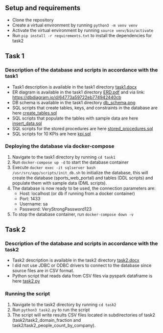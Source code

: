 <!-- readme for  -->

## Setup and requirements
- Clone the repository
- Create a virtual environment by running `python3 -m venv venv`
- Activate the virtual environment by running `source venv/bin/activate`
- Run `pip install -r requirements.txt` to install the dependencies for task2

## Task 1

### Description of the database and scripts in accordance with the task1
- Task1 description is available in the task1 directory [task1.docx](./task1/task1.docx)
- ER diagram is available in the task1 directory [ERD.pdf](./task1/ERD.pdf) and via link: https://dbdiagram.io/d/64773a59722eb774942440cb
- DB schema is available in the task1 directory [db_schema.png](./task1/db_schema.png)
- SQL scripts that create tables, keys, and constraints in the database are here [create_tables.sql](./task1/scripts/create_tables.sql)
- SQL scripts that populate the tables with sample data are here [insert_data.sql](./task1/scripts/insert_data.sql)
- SQL scripts for the stored procedures are here [stored_procedures.sql](./task1/scripts/stored_procedures.sql)
- SQL scripts for 10 KPIs are here [kpi.sql](./task1/scripts/kpi.sql)

### Deploying the database via docker-compose
1. Navigate to the task1 directory by running `cd task1`
2. Run `docker-compose up -d` to start the database container
3. Execute `docker exec -it sqlserver bash /usr/src/app/scripts/init_db.sh` to initialize the database, this will create the database (sports_web_portal) and tables (DDL scripts) and populate them with sample data (DML scripts).
4. The database is now ready to be used, the connection parameters are:
    - Host: localhost (or db if running from a docker container)
    - Port: 1433
    - Username: sa
    - Password: VeryStrongPassword123
5. To stop the database container, run `docker-compose down -v`


## Task 2

### Description of the database and scripts in accordance with the task2
- Task2 description is available in the task2 directory [task2.docx](./task2/task2.docx)
- I did not use JDBC or ODBC drivers to connect to the database since source files are in CSV format.
- Python script that reads data from CSV files via pyspark dataframe is here [task2.py](./task2/task2.py)

### Running the script
1. Navigate to the task2 directory by running `cd task2`
2. Run `python3 task2.py` to run the script
3. The script will write results CSV files located in subdirectories of task2 (task2/task2_domain_fraction and task2/task2_people_count_by_company).












